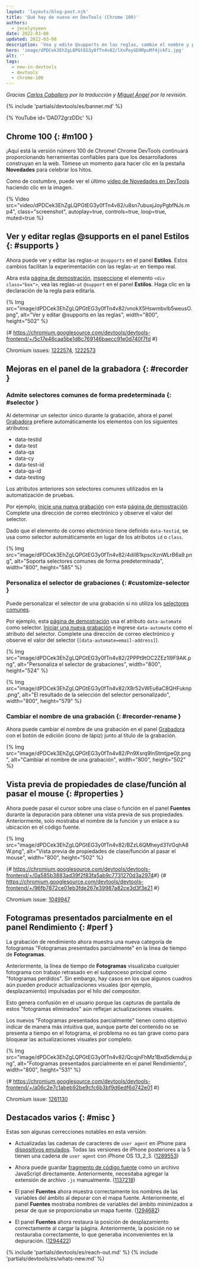 ```yaml
---
layout: 'layouts/blog-post.njk'
title: 'Qué hay de nuevo en DevTools (Chrome 100)'
authors:
  - jecelynyeen
date: 2022-03-08
updated: 2022-03-08
description: 'Vea y edite @supports en las reglas, cambie el nombre y personalice el selector de grabación, y más.'
hero: 'image/dPDCek3EhZgLQPGtEG3y0fTn4v82/lXsPoyGD9RpuMf4jckFi.jpg'
alt: ''
tags:
  - new-in-devtools
  - devtools
  - chrome-100
---
```


_Gracias [Carlos Caballero](https://carloscaballero.io) por la traducción y [Miguel Ángel](https://midu.dev) por la revisión._

{% include 'partials/devtools/es/banner.md' %}

{% YouTube id='DAD72grzDDc' %}

<!-- start: translation instructions -->
<!-- 1. Remove the "draft: true" tag above when submitting PR -->
<!-- 2. Provide translations under each of the English commented original content -->
<!-- 3. Translate the "description" tag above -->
<!-- 4. Translate all the <img> alt text -->
<!-- 5. Update the whats-new.md file -->
<!-- end: translation instructions -->

<!-- ## Chrome 100  {: #m100 } -->
## Chrome 100  {: #m100 }

<!-- Here's to the 100th Chrome version! Chrome DevTools will continue to provide reliable tools for developers to build on the web. Take a moment to click around in the **What's New** tab to celebrate the milestones. -->

¡Aquí está la versión número 100 de Chrome! Chrome DevTools continuará proporcionando herramientas confiables para que los desarrolladores construyan en la web. Tómese un momento para hacer clic en la pestaña **Novedades** para celebrar los hitos.

<!-- As usual, you can watch the latest [What's New in DevTools video](https://goo.gle/devtools-youtube) by clicking on the image. -->

Como de costumbre, puede ver el último [video de Novedades en DevTools](https://goo.gle/devtools-youtube) haciendo clic en la imagen.

{% Video src="video/dPDCek3EhZgLQPGtEG3y0fTn4v82/u8sn7ubuxjJoyPgbfNJs.mp4", class="screenshot", autoplay=true, controls=true, loop=true, muted=true %}


<!-- ## View and edit @supports at rules in the Styles pane {: #supports } -->

## Ver y editar reglas @supports en el panel Estilos {: #supports }


<!-- You can now view and edit the CSS `@supports` at-rules in the **Styles** pane. These changes make it easier to experiment with the at-rules in real time. -->

Ahora puede ver y editar las reglas-`at` `@supports` en el panel **Estilos**. Estos cambios facilitan la experimentación con las reglas-`at` en tiempo real.

<!-- Open this [demo page](https://jec.fyi/demo/at-support), [inspect](/docs/devtools/dom/#inspect) the `<div class="box">` element, view the `@supports` at-rules in the **Styles** pane. Click on the rule's declaration to edit it.  -->

Abra esta [página de demostración](https://jec.fyi/demo/at-support), [inspeccione](/docs/devtools/dom/#inspect) el elemento `<div class="box">`, vea las reglas-`at` `@support` en el panel **Estilos**. Haga clic en la declaración de la regla para editarla.

{% Img src="image/dPDCek3EhZgLQPGtEG3y0fTn4v82/vnokX5Hswmbvlb5weusO.png", alt="Ver y editar @supports en las reglas", width="800", height="502" %}

{# https://chromium.googlesource.com/devtools/devtools-frontend/+/5c17e46caa5be1d8c769146baecc91e0d740f7fd #}

Chromium issues: [1222574](https://crbug.com/1222574), [1222573](https://crbug.com/1222573)


<!-- ## Recorder panel improvements {: #recorder } -->
## Mejoras en el panel de la grabadora {: #recorder }

<!-- ### Support common selectors by default {: #selector } -->

### Admite selectores comunes de forma predeterminada {: #selector }

<!-- When determining an unique selector during recording, the [Recorder](/docs/devtools/recorder/) panel now automatically prefers elements with the following attributes: -->

Al determinar un selector único durante la grabación, ahora el panel [Grabadora](/docs/devtools/recorder/) prefiere automáticamente los elementos con los siguientes atributos:

- data-testid
- data-test
- data-qa
- data-cy
- data-test-id
- data-qa-id
- data-testing

<!-- The attributes above are common selectors used in test automation.  -->

Los atributos anteriores son selectores comunes utilizados en la automatización de pruebas.

<!-- For example, [start a new recording](/docs/devtools/recorder/#record) with this [demo page](https://jec.fyi/demo/recorder). Fill in an email address and observe the selector value. -->

Por ejemplo, [inicie una nueva grabación](/docs/devtools/recorder/#record) con esta [página de demostración](https://jec.fyi/demo/recorder). Complete una dirección de correo electrónico y observe el valor del selector.


<!-- Since the email element has `data-testid` defined, it's used as the selector automatically instead of the `id` or `class` attributes. -->

Dado que el elemento de correo electrónico tiene definido `data-testid`, se usa como selector automáticamente en lugar de los atributos `id` o `class`.

{% Img src="image/dPDCek3EhZgLQPGtEG3y0fTn4v82/4diI81kpscXznWLrB6a9.png", alt="Soporta selectores comunes de forma predeterminada", width="800", height="585" %}


<!-- ### Customize the recording's selector {: #customize-selector } -->

### Personaliza el selector de grabaciones {: #customize-selector }


<!-- You can customize the selector of a recording if you are not using the [common selectors](/docs/devtools/recorder/#selector). -->

Puede personalizar el selector de una grabación si no utiliza los [selectores comunes](/docs/devtools/recorder/#selector).


<!-- For example, this [demo page](https://jec.fyi/demo/recorder) uses the `data-automate` attribute as the selector. [Start a new recording](/docs/devtools/recorder/#record) and enter the `data-automate` as the selector attribute. Fill in an email address and observe the selector value (`[data-automate=email-address]`). -->

Por ejemplo, esta [página de demostración](https://jec.fyi/demo/recorder) usa el atributo `data-automate` como selector. [Iniciar una nueva grabación](/docs/devtools/recorder/#record) e ingrese `data-automate` como el atributo del selector. Complete una dirección de correo electrónico y observe el valor del selector (`[data-automate=email-address]`).

{% Img src="image/dPDCek3EhZgLQPGtEG3y0fTn4v82/2PPPt9tOC2ZEz1l9F9AK.png", alt="Personaliza el selector de grabaciones", width="800", height="524" %}

{% Img src="image/dPDCek3EhZgLQPGtEG3y0fTn4v82/X8r52vWEu6aC8QHFuknp.png", alt="El resultado de la selección del selector personalizado", width="800", height="579" %}


<!-- ### Rename a recording {: #recorder-rename } -->

### Cambiar el nombre de una grabación {: #recorder-rename }


<!-- You can now rename a recording in the [Recorder](/docs/devtools/recorder/) panel with the edit button (pencil icon) next to the recording's title. -->

Ahora puede cambiar el nombre de una grabación en el panel [Grabadora](/docs/devtools/recorder/) con el botón de edición (icono de lápiz) junto al título de la grabación.

{% Img src="image/dPDCek3EhZgLQPGtEG3y0fTn4v82/Pn9Xsrq9lnStmtjpe0jt.png", alt="Cambiar el nombre de una grabación", width="800", height="502" %}


<!-- ## Preview class/function properties on hover {: #properties } -->

## Vista previa de propiedades de clase/función al pasar el mouse {: #properties }

<!-- You can now hover over a class or function in the **Sources** panel during debugging to preview its properties. Previously, it only showed the function name and a link to its location in the source code. -->

Ahora puede pasar el cursor sobre una clase o función en el panel **Fuentes** durante la depuración para obtener una vista previa de sus propiedades. Anteriormente, solo mostraba el nombre de la función y un enlace a su ubicación en el código fuente.

{% Img src="image/dPDCek3EhZgLQPGtEG3y0fTn4v82/BZzL6QMheyd31VGqhA8W.png", alt="Vista previa de propiedades de clase/función al pasar el mouse", width="800", height="502" %}

{# https://chromium.googlesource.com/devtools/devtools-frontend/+/0a585b3883ad39f2f83fa5ab9c7731270d3a2974 ​#}
{# https://chromium.googlesource.com/devtools/devtools-frontend/+/96fb7872ce01eb3fde267e39987a82ce3d3f3e21 #}

Chromium issue: [1049947](https://crbug.com/1049947)


<!-- ## Partially presented frames in the Performance panel {: #perf } -->

## Fotogramas presentados parcialmente en el panel Rendimiento {: #perf }


<!-- Performance recording now displays a new frame category "Partially presented frames" in the **Frames** timeline.  -->

La grabación de rendimiento ahora muestra una nueva categoría de fotogramas "Fotogramas presentados parcialmente" en la línea de tiempo de **Fotogramas**.

<!-- Previously, the **Frames** timeline visualizes any frames with delayed main-thread work as "dropped frames". However, there are cases where some frames may still produce visual updates (e.g. scrolling) driven by the compositor thread. -->

Anteriormente, la línea de tiempo de **Fotogramas** visualizaba cualquier fotograma con trabajo retrasado en el subproceso principal como "fotogramas perdidos". Sin embargo, hay casos en los que algunos cuadros aún pueden producir actualizaciones visuales (por ejemplo, desplazamiento) impulsadas por el hilo del compositor.

<!-- This leads to user confusion because the screenshots of these "Dropped frames" are still reflecting visual updates.  -->

Esto genera confusión en el usuario porque las capturas de pantalla de estos "fotogramas eliminados" aún reflejan actualizaciones visuales.

<!-- The new "Partially presented frames" aims to indicate more intuitively that although some content is not presented timely in the frame, but the issue is not so severe as to block visual updates altogether. -->

Los nuevos "Fotogramas presentados parcialmente" tienen como objetivo indicar de manera más intuitiva que, aunque parte del contenido no se presenta a tiempo en el fotograma, el problema no es tan grave como para bloquear las actualizaciones visuales por completo.

{% Img src="image/dPDCek3EhZgLQPGtEG3y0fTn4v82/QcqjnFhMz1Bxd5dkmduj.png", alt="Fotogramas presentados parcialmente en el panel Rendimiento", width="800", height="531" %}

{# https://chromium.googlesource.com/devtools/devtools-frontend/+/a06c2e7c1abeb92be9cfc6b3bf9d6edf6d742e01 #}

Chromium issue: [1261130](https://crbug.com/1261130)

<!-- ## Miscellaneous highlights {: #misc } -->

## Destacados varios {: #misc }

<!-- These are some noteworthy fixes in this release: -->

Estas son algunas correcciones notables en esta versión:

<!-- - Updated iPhone user agent strings for [emulated devices](/docs/devtools/device-mode/#device). All iPhone versions after 5 have a user-agent string with iPhone OS 13_2_3. ([1289553](https://crbug.com/1289553)) -->

 - Actualizadas las cadenas de caracteres de `user agent` en iPhone para [dispositivos emulados](/docs/devtools/device-mode/#device). Todas las versiones de iPhone posteriores a la 5 tienen una cadena de `user agent` con iPhone OS 13_2_3. ([1289553](https://crbug.com/1289553))

<!-- - You can now save [snippet](/docs/devtools/javascript/snippets/) as a JavaScript file directly. Previously, you needed to append `.js` file extension manually. ([1137218](https://crbug.com/1137218)) -->

- Ahora puede guardar [fragmento de código fuente](/docs/devtools/javascript/snippets/) como un archivo JavaScript directamente. Anteriormente, necesitaba agregar la extensión de archivo `.js` manualmente. ([1137218](https://crbug.com/1137218))


<!-- - The **Sources** panel now correctly displays scope variable names when debugging with sourcemap. Previously, the **Sources** panel displays minified scope variable names despite sourcemap being provided. ([1294682](https://crbug.com/1294682))  -->

- El panel **Fuentes** ahora muestra correctamente los nombres de las variables del ámbito al depurar con el mapa fuente. Anteriormente, el panel **Fuentes** mostraba nombres de variables del ámbito minimizados a pesar de que se proporcionaba un mapa fuente. ([1294682](https://crbug.com/1294682))

<!-- - The **Sources** panel now restores scroll position correctly on page load. Previously, the position was not restored correctly causing inconvenience in debugging. ([1294422](https://crbug.com/1294422))  -->

- El panel **Fuentes** ahora restaura la posición de desplazamiento correctamente al cargar la página. Anteriormente, la posición no se restauraba correctamente, lo que generaba inconvenientes en la depuración. ([1294422](https://crbug.com/1294422))

{% include 'partials/devtools/es/reach-out.md' %}
{% include 'partials/devtools/es/whats-new.md' %}

